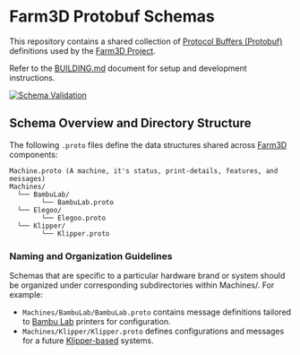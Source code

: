 # Farm3D Protobuf Schemas

This repository contains a shared collection of [Protocol Buffers (Protobuf)](https://protobuf.dev) definitions used by the [Farm3D Project](https://github.com/Lorttexwolf/Farm3D).

Refer to the [BUILDING.md](./BUILDING.md) document for setup and development instructions.

[![Schema Validation](https://github.com/Lorttexwolf/Farm3D.Protos/actions/workflows/validate.yml/badge.svg)](https://github.com/Lorttexwolf/Farm3D.Protos/actions/workflows/validate.yml)

## Schema Overview and Directory Structure
The following `.proto` files define the data structures shared across [Farm3D](https://github.com/Lorttexwolf/Farm3D) components:
```
Machine.proto (A machine, it's status, print-details, features, and messages)
Machines/
  └── BambuLab/
        └── BambuLab.proto
  └── Elegoo/
        └── Elegoo.proto
  └── Klipper/
        └── Klipper.proto
```

### Naming and Organization Guidelines

Schemas that are specific to a particular hardware brand or system should be organized under corresponding subdirectories within Machines/. For example:

* `Machines/BambuLab/BambuLab.proto` contains message definitions tailored to [Bambu Lab](https://bambulab.com/en-us) printers for configuration.
* `Machines/Klipper/Klipper.proto` defines configurations and messages for a future [Klipper-based](https://www.klipper3d.org/) systems.